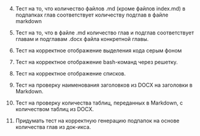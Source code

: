 



4. Тест на то, что количество файлов .md (кроме файлов index.md) в подпапках глав соответствует количеству подглав в файле markdown




5. Тест на то, что в файле .md количество глав и подглав соответствует главам и подглавам .docx файла конкретной главы.  
6. Тест на корректное отображение выделения кода серым фоном  
7. Тест на корректное отображение bash-команд через решетку.  
8. Тест на корректное отображение списков.  
12. Тест на проверку наименования заголовков из DOCX на заголовки в Markdown.  
13. Тест на проверку количества таблиц, переданных в Markdown, с количеством таблиц из DOCX.  
14. Придумать тест на корректную генерацию подпапок на основе количества глав из док-икса.  